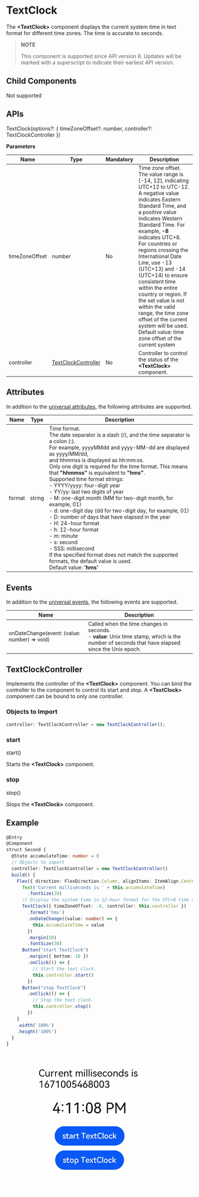 # TextClock

The **\<TextClock>** component displays the current system time in text format for different time zones. The time is accurate to seconds.

>**NOTE**
>
>This component is supported since API version 8. Updates will be marked with a superscript to indicate their earliest API version.

## Child Components

Not supported

## APIs

TextClock(options?: { timeZoneOffset?: number, controller?: TextClockController })

**Parameters**

| Name           | Type     | Mandatory    | Description                                                    |
| -------------- | -------- | ------ | --------------------------------------------------------------------------- |
| timeZoneOffset | number   | No    | Time zone offset.<br>The value range is [-14, 12], indicating UTC+12 to UTC-12. A negative value indicates Eastern Standard Time, and a positive value indicates Western Standard Time. For example, **-8** indicates UTC+8.<br>For countries or regions crossing the International Date Line, use -13 (UTC+13) and -14 (UTC+14) to ensure consistent time within the entire country or region. If the set value is not within the valid range, the time zone offset of the current system will be used.<br>Default value: time zone offset of the current system|
| controller     | [TextClockController](#textclockcontroller) | No     | Controller to control the status of the **<TextClock\>** component.|

## Attributes

In addition to the [universal attributes](ts-universal-attributes-size.md), the following attributes are supported.

| Name  | Type   | Description                                                        |
| ------ | --------------- | ------------------------------------------------------------ |
| format | string    | Time format.<br>The date separator is a slash (/), and the time separator is a colon (:).<br>For example, yyyyMMdd and yyyy-MM-dd are displayed as yyyy/MM/dd,<br>and hhmmss is displayed as hh:mm:ss.<br>Only one digit is required for the time format. This means that **"hhmmss"** is equivalent to **"hms"**.<br>Supported time format strings:<br>- YYYY/yyyy: four-digit year<br>- YY/yy: last two digits of year<br>- M: one-digit month (MM for two-digit month, for example, 01)<br>- d: one-digit day (dd for two-digit day, for example, 01)<br>- D: number of days that have elapsed in the year<br>- H: 24-hour format<br>- h: 12-hour format<br>- m: minute<br>- s: second<br>- SSS: millisecond<br>If the specified format does not match the supported formats, the default value is used.<br>Default value: **'hms'**|

## Events

In addition to the [universal events](ts-universal-events-click.md), the following events are supported.

| Name                                        | Description                                                    |
| -------------------------------------------- | ------------------------------------------------------------ |
| onDateChange(event: (value: number) => void) | Called when the time changes in seconds.<br>- **value**: Unix time stamp, which is the number of seconds that have elapsed since the Unix epoch.|

## TextClockController

Implements the controller of the **\<TextClock>** component. You can bind the controller to the component to control its start and stop. A **\<TextClock>** component can be bound to only one controller.

### Objects to Import

```ts
controller: TextClockController = new TextClockController();
```

### start

start()

Starts the **<TextClock\>** component.

### stop

stop()

Stops the **<TextClock\>** component.

## Example

```ts
@Entry
@Component
struct Second {
  @State accumulateTime: number = 0
  // Objects to import
  controller: TextClockController = new TextClockController()
  build() {
    Flex({ direction: FlexDirection.Column, alignItems: ItemAlign.Center, justifyContent: FlexAlign.Center }) {
      Text('Current milliseconds is ' + this.accumulateTime)
        .fontSize(20)
      // Display the system time in 12-hour format for the UTC+8 time zone, accurate to seconds.
      TextClock({ timeZoneOffset: -8, controller: this.controller })
        .format('hms')
        .onDateChange((value: number) => {
          this.accumulateTime = value
        })
        .margin(20)
        .fontSize(30)
      Button("start TextClock")
        .margin({ bottom: 10 })
        .onClick(() => {
          // Start the text clock.
          this.controller.start()
        })
      Button("stop TextClock")
        .onClick(() => {
          // Stop the text clock.
          this.controller.stop()
        })
    }
    .width('100%')
    .height('100%')
  }
}
```
![text_clock](figures/text_clock.gif)
